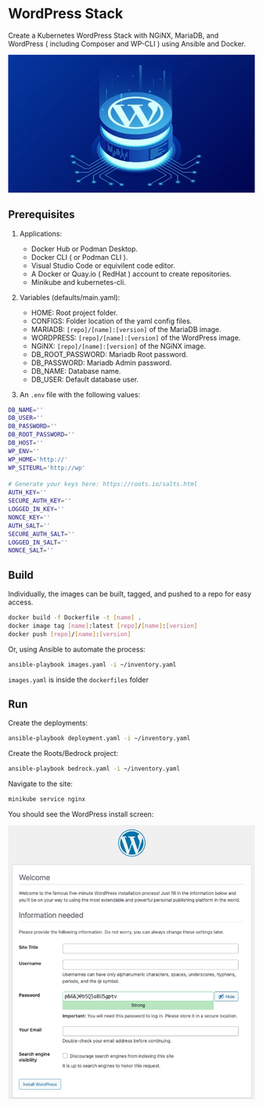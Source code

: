 # WordPress Stack

Create a Kubernetes WordPress Stack with NGiNX, MariaDB, and WordPress ( including Composer and WP-CLI ) using Ansible and Docker.

![Stack](images/stack.webp)
 
## Prerequisites

1. Applications:

    - Docker Hub or Podman Desktop.
    - Docker CLI ( or Podman CLI ).
    - Visual Studio Code or equivilent code editor.
    - A Docker or Quay.io ( RedHat ) account to create repositories.
    - Minikube and kubernetes-cli.

2. Variables (defaults/main.yaml):

    - HOME: Root project folder.
    - CONFIGS: Folder location of the yaml config files.
    - MARIADB:  `[repo]/[name]:[version]` of the MariaDB image.
    - WORDPRESS:  `[repo]/[name]:[version]` of the WordPress image.
    - NGiNX:  `[repo]/[name]:[version]` of the NGiNX image.
    - DB_ROOT_PASSWORD: Mariadb Root password.
    - DB_PASSWORD: Mariadb Admin password.
    - DB_NAME: Database name.
    - DB_USER: Default database user.


3. An `.env` file with the following values:

```bash
DB_NAME=''
DB_USER=''
DB_PASSWORD=''
DB_ROOT_PASSWORD=''
DB_HOST=''
WP_ENV=''
WP_HOME='http://'
WP_SITEURL='http://wp'

# Generate your keys here: https://roots.io/salts.html
AUTH_KEY=''
SECURE_AUTH_KEY=''
LOGGED_IN_KEY=''
NONCE_KEY=''
AUTH_SALT=''
SECURE_AUTH_SALT=''
LOGGED_IN_SALT=''
NONCE_SALT=''
```
## Build

Individually, the images can be built, tagged, and pushed to a repo for easy access.

```bash
docker build -f Dockerfile -t [name] .
docker image tag [name]:latest [repo]/[name]:[version]
docker push [repo]/[name]:[version]
```

Or, using Ansible to automate the process:

```bash
ansible-playbook images.yaml -i ~/inventory.yaml
```

`images.yaml` is inside the `dockerfiles` folder

## Run

Create the deployments:

```bash
ansible-playbook deployment.yaml -i ~/inventory.yaml
```

Create the Roots/Bedrock project:

```bash
ansible-playbook bedrock.yaml -i ~/inventory.yaml
```

Navigate to the site:

```bash
minikube service nginx
```

You should see the WordPress install screen:

![Install](images/install.webp)
